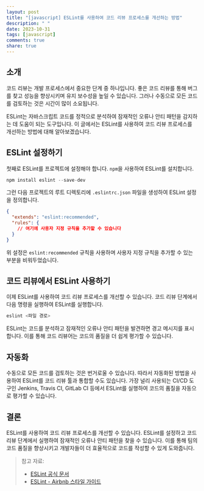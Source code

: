 ```yaml
---
layout: post
title: "[javascript] ESLint를 사용하여 코드 리뷰 프로세스를 개선하는 방법"
description: " "
date: 2023-10-31
tags: [javascript]
comments: true
share: true
---
```


## 소개

코드 리뷰는 개발 프로세스에서 중요한 단계 중 하나입니다. 좋은 코드 리뷰를 통해 버그를 찾고 성능을 향상시키며 유지 보수성을 높일 수 있습니다. 그러나 수동으로 모든 코드를 검토하는 것은 시간이 많이 소요됩니다.

ESLint는 자바스크립트 코드를 정적으로 분석하여 잠재적인 오류나 안티 패턴을 감지하는 데 도움이 되는 도구입니다. 이 글에서는 ESLint를 사용하여 코드 리뷰 프로세스를 개선하는 방법에 대해 알아보겠습니다.

## ESLint 설정하기

첫째로 ESLint를 프로젝트에 설정해야 합니다. `npm`을 사용하여 ESLint를 설치합니다.

```javascript
npm install eslint --save-dev
```

그런 다음 프로젝트의 루트 디렉토리에 `.eslintrc.json` 파일을 생성하여 ESLint 설정을 정의합니다.

```json
{
  "extends": "eslint:recommended",
  "rules": {
    // 여기에 사용자 지정 규칙을 추가할 수 있습니다
  }
}
```

위 설정은 `eslint:recommended` 규칙을 사용하며 사용자 지정 규칙을 추가할 수 있는 부분을 비워두었습니다.

## 코드 리뷰에서 ESLint 사용하기

이제 ESLint를 사용하여 코드 리뷰 프로세스를 개선할 수 있습니다. 코드 리뷰 단계에서 다음 명령을 실행하여 ESLint를 실행합니다.

```javascript
eslint <파일 경로>
```

ESLint는 코드를 분석하고 잠재적인 오류나 안티 패턴을 발견하면 경고 메시지를 표시합니다. 이를 통해 코드 리뷰어는 코드의 품질을 더 쉽게 평가할 수 있습니다.

## 자동화

수동으로 모든 코드를 검토하는 것은 번거로울 수 있습니다. 따라서 자동화된 방법을 사용하여 ESLint를 코드 리뷰 툴과 통합할 수도 있습니다. 가장 널리 사용되는 CI/CD 도구인 Jenkins, Travis CI, GitLab CI 등에서 ESLint를 실행하여 코드의 품질을 자동으로 평가할 수 있습니다.

## 결론

ESLint를 사용하여 코드 리뷰 프로세스를 개선할 수 있습니다. ESLint를 설정하고 코드 리뷰 단계에서 실행하여 잠재적인 오류나 안티 패턴을 찾을 수 있습니다. 이를 통해 팀의 코드 품질을 향상시키고 개발자들이 더 효율적으로 코드를 작성할 수 있게 도와줍니다.

> 참고 자료:
> - [ESLint 공식 문서](https://eslint.org/)
> - [ESLint - Airbnb 스타일 가이드](https://github.com/airbnb/javascript)